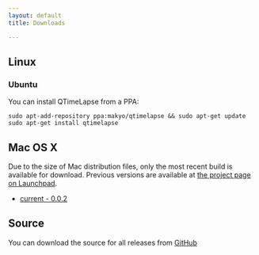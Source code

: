 ```yaml
---
layout: default
title: Downloads

---
```


## Linux

### Ubuntu

You can install QTimeLapse from a PPA:

    sudo apt-add-repository ppa:makyo/qtimelapse && sudo apt-get update
    sudo apt-get install qtimelapse

## Mac OS X

Due to the size of Mac distribution files, only the most recent build is
available for download.  Previous versions are available at [the project page on
Launchpad](https://launchpad.net/qtl/).

- [current - 0.0.2](macx/qtimelapse-0.0.2.dmg)

## Source

You can download the source for all releases from
[GitHub](https://github.com/makyo/qtimelapse/releases)
